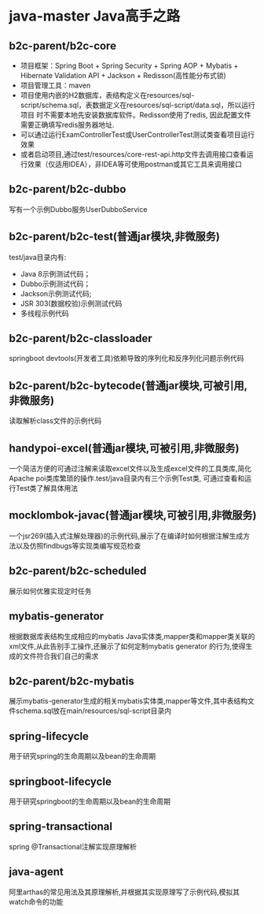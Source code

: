 # java-master Java高手之路
## b2c-parent/b2c-core
* 项目框架：Spring Boot + Spring Security + Spring AOP + Mybatis + Hibernate Validation API + Jackson + Redisson(高性能分布式锁)
* 项目管理工具：maven
* 项目使用内嵌的H2数据库，表结构定义在resources/sql-script/schema.sql，表数据定义在resources/sql-script/data.sql，所以运行项目
  时不需要本地先安装数据库软件。Redisson使用了redis, 因此配置文件需要正确填写redis服务器地址.
* 可以通过运行ExamControllerTest或UserControllerTest测试类查看项目运行效果
* 或者启动项目,通过test/resources/core-rest-api.http文件去调用接口查看运行效果（仅适用IDEA），非IDEA等可使用postman或其它工具来调用接口
## b2c-parent/b2c-dubbo
写有一个示例Dubbo服务UserDubboService
## b2c-parent/b2c-test(普通jar模块,非微服务)
test/java目录内有:
* Java 8示例测试代码；
* Dubbo示例测试代码；
* Jackson示例测试代码;
* JSR 303(数据校验)示例测试代码
* 多线程示例代码
## b2c-parent/b2c-classloader
springboot devtools(开发者工具)依赖导致的序列化和反序列化问题示例代码
## b2c-parent/b2c-bytecode(普通jar模块,可被引用,非微服务)
读取解析class文件的示例代码
## handypoi-excel(普通jar模块,可被引用,非微服务)
一个简洁方便的可通过注解来读取excel文件以及生成excel文件的工具类库,简化Apache poi类库繁琐的操作.test/java目录内有三个示例Test类,
可通过查看和运行Test类了解具体用法
## mocklombok-javac(普通jar模块,可被引用,非微服务)
一个jsr269(插入式注解处理器)的示例代码,展示了在编译时如何根据注解生成方法以及仿照findbugs等实现类编写规范检查
## b2c-parent/b2c-scheduled
展示如何优雅实现定时任务
## mybatis-generator
根据数据库表结构生成相应的mybatis Java实体类,mapper类和mapper类关联的xml文件,从此告别手工操作,还展示了如何定制mybatis generator
的行为,使得生成的文件符合我们自己的需求
## b2c-parent/b2c-mybatis
展示mybatis-generator生成的相关mybatis实体类,mapper等文件,其中表结构文件schema.sql放在main/resources/sql-script目录内
## spring-lifecycle
用于研究spring的生命周期以及bean的生命周期
## springboot-lifecycle
用于研究springboot的生命周期以及bean的生命周期
## spring-transactional
spring @Transactional注解实现原理解析
## java-agent
阿里arthas的常见用法及其原理解析,并根据其实现原理写了示例代码,模拟其watch命令的功能